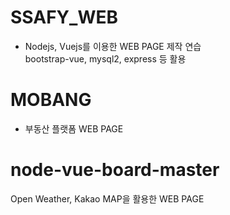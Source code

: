 # SSAFY_WEB<br>
- Nodejs, Vuejs를 이용한 WEB PAGE 제작 연습<br>
bootstrap-vue, mysql2, express 등 활용

# MOBANG<br>
- 부동산 플랫폼 WEB PAGE<br>

# node-vue-board-master<br>
Open Weather, Kakao MAP을 활용한 WEB PAGE

